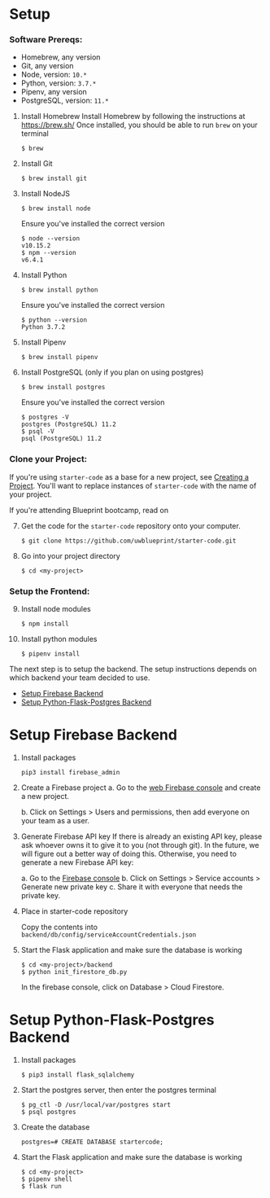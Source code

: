 # Setup
### Software Prereqs:
- Homebrew, any version
- Git, any version
- Node, version: `10.*`
- Python, version: `3.7.*`
- Pipenv, any version
- PostgreSQL, version: `11.*`

1. Install Homebrew
    Install Homebrew by following the instructions at <https://brew.sh/>
    Once installed, you should be able to run `brew` on your terminal
    ```
    $ brew
    ```
2. Install Git
    ```
    $ brew install git
    ```
3. Install NodeJS
    ```
    $ brew install node
    ```
    Ensure you've installed the correct version
    ```
    $ node --version
    v10.15.2
    $ npm --version
    v6.4.1
    ```
4. Install Python
    ```
    $ brew install python
    ```
    Ensure you've installed the correct version
    ```
    $ python --version
    Python 3.7.2
    ```
5. Install Pipenv
    ```
    $ brew install pipenv
    ```
6. Install PostgreSQL (only if you plan on using postgres)
    ```
    $ brew install postgres
    ```
    Ensure you've installed the correct version
    ```
    $ postgres -V
    postgres (PostgreSQL) 11.2
    $ psql -V
    psql (PostgreSQL) 11.2
    ```
### Clone your Project:
If you're using `starter-code` as a base for a new project, see [Creating a Project](CREATING_A_PROJECT.md). You'll want to replace instances of `starter-code` with the name of your project.

If you're attending Blueprint bootcamp, read on

7. Get the code for the `starter-code` repository onto your computer.
    ```
    $ git clone https://github.com/uwblueprint/starter-code.git
    ```
8. Go into your project directory
    ```
    $ cd <my-project>
    ```
### Setup the Frontend:
9. Install node modules
    ```
    $ npm install
    ```
10. Install python modules
    ```
    $ pipenv install
    ```
The next step is to setup the backend. The setup instructions depends on which backend your team decided to use.
- [Setup Firebase Backend](#setup-firebase-backend)
- [Setup Python-Flask-Postgres Backend](#setup-python-flask-postgres-backend)

# Setup Firebase Backend
1. Install packages
    ```
    pip3 install firebase_admin
    ```

2. Create a Firebase project
    a. Go to the [web Firebase console](https://console.firebase.google.com) and create a new project.

    b. Click on Settings > Users and permissions, then add everyone on your team as a user.

3. Generate Firebase API key
    If there is already an existing API key, please ask whoever owns it to give it to you (not through git). In the future, we will figure out a better way of doing this. Otherwise, you need to generate a new Firebase API key:

    a. Go to the [Firebase console](https://console.firebase.google.com/u/1/project/startercode-98c1c/)
    b. Click on Settings > Service accounts > Generate new private key
    c. Share it with everyone that needs the private key.

4. Place in starter-code repository

    Copy the contents into `backend/db/config/serviceAccountCredentials.json`

5. Start the Flask application and make sure the database is working
    ```
    $ cd <my-project>/backend
    $ python init_firestore_db.py
    ```
    In the firebase console, click on Database > Cloud Firestore.


# Setup Python-Flask-Postgres Backend
1. Install packages
    ```
    $ pip3 install flask_sqlalchemy
    ```

2. Start the postgres server, then enter the postgres terminal
    ```
    $ pg_ctl -D /usr/local/var/postgres start
    $ psql postgres
    ```

3. Create the database
    ```
    postgres=# CREATE DATABASE startercode;
    ```

4. Start the Flask application and make sure the database is working
    ```
    $ cd <my-project>
    $ pipenv shell
    $ flask run
    ```

